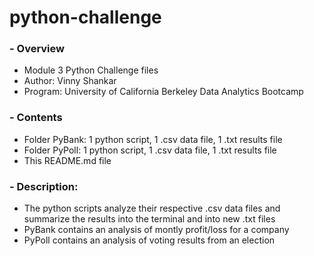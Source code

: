 # python-challenge

### - Overview
- Module 3 Python Challenge files
- Author: Vinny Shankar
- Program: University of California Berkeley Data Analytics Bootcamp
### - Contents
- Folder PyBank: 1 python script, 1 .csv data file, 1 .txt results file
- Folder PyPoll: 1 python script, 1 .csv data file, 1 .txt results file
- This README.md file
### - Description:
- The python scripts analyze their respective .csv data files and summarize the results into the terminal and into new .txt files
- PyBank contains an analysis of montly profit/loss for a company
- PyPoll contains an analysis of voting results from an election